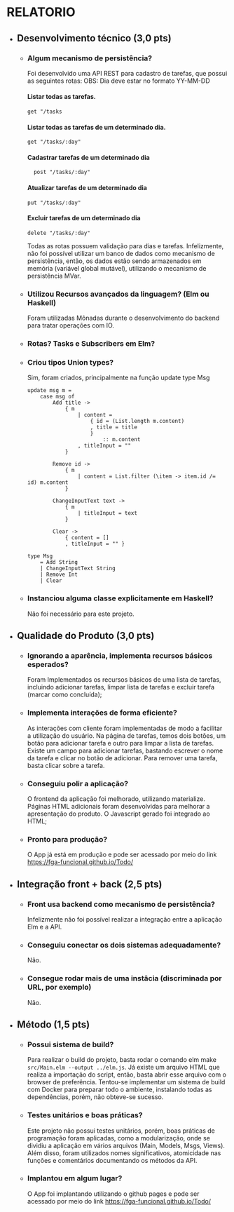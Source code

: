 # RELATORIO

- ## Desenvolvimento técnico  (3,0 pts)
  - ### Algum mecanismo de persistência?

    Foi desenvolvido uma API REST para cadastro de tarefas, que possui as seguintes rotas:
    OBS: Dia deve estar no formato YY-MM-DD

    #### Listar todas as tarefas.
    ```
    get "/tasks
    ```
    #### Listar todas as tarefas de um determinado dia.
    ```
    get "/tasks/:day"
    ```

    #### Cadastrar tarefas de um determinado dia
    ```
      post "/tasks/:day"
    ```

    #### Atualizar tarefas de um determinado dia
    ```
    put "/tasks/:day"
    ```

    #### Excluir tarefas de um determinado dia
    ```
    delete "/tasks/:day"
    ```

    Todas as rotas possuem validação para dias e tarefas. Infelizmente, não foi possível utilizar um banco de dados como mecanismo de persistência, então, os dados estão sendo armazenados em memória (variável global mutável), utilizando o mecanismo de persistência MVar.

  - ### Utilizou Recursos avançados da linguagem? (Elm ou Haskell)
    Foram utilizadas Mônadas durante o desenvolvimento do backend para tratar operações com IO.
  - ### Rotas? Tasks e Subscribers em Elm?
  - ### Criou tipos Union types?
    Sim, foram criados, principalmente na função update type Msg
    ```
    update msg m =
        case msg of
            Add title ->
                { m
                    | content =
                        { id = (List.length m.content)
                        , title = title
                        }
                            :: m.content
                    , titleInput = ""
                }

            Remove id ->
                { m
                    | content = List.filter (\item -> item.id /= id) m.content
                }

            ChangeInputText text ->
                { m
                    | titleInput = text
                }

            Clear ->
                { content = []
                , titleInput = "" }
    ```
    ```
    type Msg
        = Add String
        | ChangeInputText String
        | Remove Int
        | Clear
    ```

  - ### Instanciou alguma classe explicitamente em Haskell?
    Não foi necessário para este projeto.
- ## Qualidade do Produto  (3,0 pts)
   - ### Ignorando a aparência, implementa recursos básicos esperados?
     Foram Implementados os recursos básicos de uma lista de tarefas, incluindo adicionar tarefas, limpar lista de tarefas e excluir tarefa (marcar como concluída);
   - ### Implementa interações de forma eficiente?
     As interações com cliente foram implementadas de modo a facilitar a utilização do usuário. Na página de tarefas, temos dois botões, um botão para adicionar tarefa e outro para limpar a lista de tarefas. Existe um campo para adicionar tarefas, bastando escrever o nome da tarefa e clicar no botão de adicionar. Para remover uma tarefa, basta clicar sobre a tarefa.
   - ### Conseguiu polir a aplicação?
     O frontend da aplicação foi melhorado, utilizando materialize. Páginas HTML adicionais foram desenvolvidas para melhorar a apresentação do produto. O Javascript gerado foi integrado ao HTML;
   - ### Pronto para produção?
     O App já está em produção e pode ser acessado por meio do link https://fga-funcional.github.io/Todo/
- ## Integração front + back   (2,5 pts)
  - ### Front usa backend como mecanismo de persistência?
    Infelizmente não foi possível realizar a integração entre a aplicação Elm e a API.
  - ### Conseguiu conectar os dois sistemas adequadamente?
    Não.
  - ### Consegue rodar mais de uma instâcia (discriminada por URL, por exemplo)
    Não.

- ## Método (1,5 pts)
   - ### Possui sistema de build?
     Para realizar o build do projeto, basta rodar o comando elm make ```src/Main.elm --output ../elm.js```. Já existe um arquivo HTML que realiza a importação do script, então, basta abrir esse arquivo com o browser de preferência. Tentou-se implementar um sistema de build com Docker para preparar todo o ambiente, instalando todas as dependências, porém, não obteve-se sucesso.
   - ### Testes unitários e boas práticas?
     Este projeto não possui testes unitários, porém, boas práticas de programação foram aplicadas, como a modularização, onde se dividiu a aplicação em vários arquivos (Main, Models, Msgs, Views). Além disso, foram utilizados nomes significativos, atomicidade nas funções e comentários documentando os métodos da API.
   - ### Implantou em algum lugar?
     O App foi implantando utilizando o github pages e pode ser acessado por meio do link https://fga-funcional.github.io/Todo/
